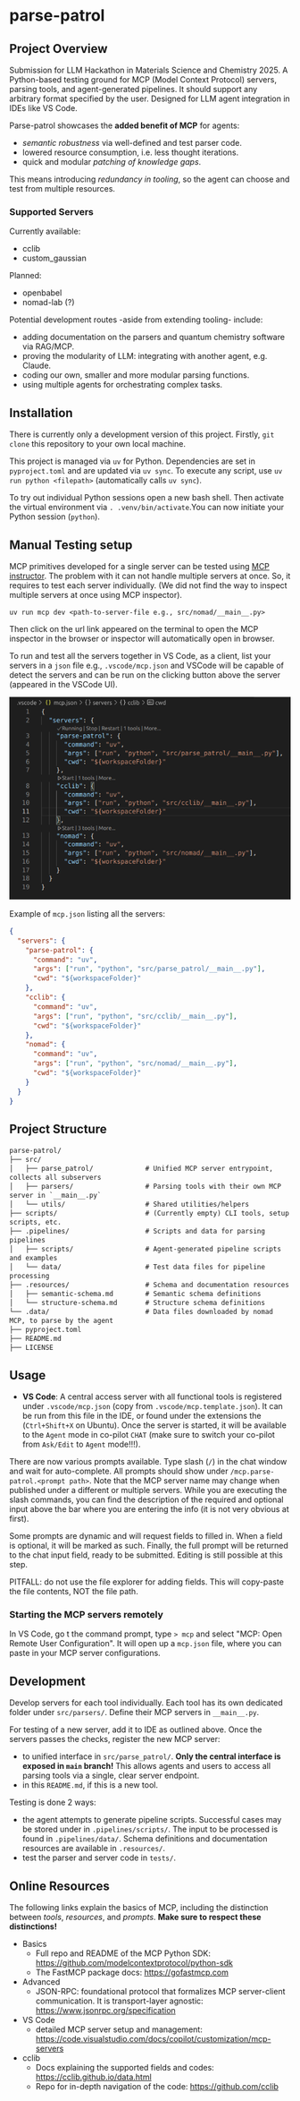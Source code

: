 # parse-patrol

## Project Overview

Submission for LLM Hackathon in Materials Science and Chemistry 2025.
A Python-based testing ground for MCP (Model Context Protocol) servers, parsing tools, and agent-generated pipelines. It should support any arbitrary format specified by the user. Designed for LLM agent integration in IDEs like VS Code.

Parse-patrol showcases the **added benefit of MCP** for agents:

- _semantic robustness_ via well-defined and test parser code.
- lowered resource consumption, i.e. less thought iterations.
- quick and modular _patching of knowledge gaps_.

This means introducing _redundancy in tooling_, so the agent can choose and test from multiple resources.

### Supported Servers

Currently available:

- cclib
- custom_gaussian

Planned:

- openbabel
- nomad-lab (?)

Potential development routes -aside from extending tooling- include:

- adding documentation on the parsers and quantum chemistry software via RAG/MCP.
- proving the modularity of LLM: integrating with another agent, e.g. Claude.
- coding our own, smaller and more modular parsing functions.
- using multiple agents for orchestrating complex tasks.

## Installation

There is currently only a development version of this project.
Firstly, `git clone` this repository to your own local machine.

This project is managed via `uv` for Python.
Dependencies are set in `pyproject.toml` and are updated via `uv sync`.
To execute any script, use `uv run python <filepath>` (automatically calls `uv sync`).

To try out individual Python sessions open a new bash shell.
Then activate the virtual environment via `. .venv/bin/activate`.You can now initiate your Python session (`python`).

## Manual Testing setup
MCP primitives developed for a single server can be tested using [MCP instructor](https://github.com/modelcontextprotocol/inspector). The problem with it can not handle multiple servers at once. So, it requires to test each server individually. (We did not find the way to inspect multiple servers at once using MCP inspector).
```
uv run mcp dev <path-to-server-file e.g., src/nomad/__main__.py>
```
Then click on the url link appeared on the terminal to open the MCP inspector in the browser or inspector will automatically open in browser.

To run and test all the servers together in VS Code, as a client, list your servers in a `json` file e.g., `.vscode/mcp.json` and VSCode will be capable of detect the servers and can be run on the clicking button above the server (appeared in the VSCode UI).

![mcp.json](assets/images/mcp_json.png)

Example of `mcp.json` listing all the servers:
```Json
{
  "servers": {
    "parse-patrol": {
      "command": "uv",
      "args": ["run", "python", "src/parse_patrol/__main__.py"],
      "cwd": "${workspaceFolder}"
    },
    "cclib": {
      "command": "uv",
      "args": ["run", "python", "src/cclib/__main__.py"],
      "cwd": "${workspaceFolder}"
    },
    "nomad": {
      "command": "uv",
      "args": ["run", "python", "src/nomad/__main__.py"],
      "cwd": "${workspaceFolder}"
    }
  }
}
```

## Project Structure

```
parse-patrol/
├── src/
│   ├── parse_patrol/             # Unified MCP server entrypoint, collects all subservers
│   ├── parsers/                  # Parsing tools with their own MCP server in `__main__.py`
│   └── utils/                    # Shared utilities/helpers
├── scripts/                      # (Currently empty) CLI tools, setup scripts, etc.
├── .pipelines/                   # Scripts and data for parsing pipelines
│   ├── scripts/                  # Agent-generated pipeline scripts and examples
│   └── data/                     # Test data files for pipeline processing
├── .resources/                   # Schema and documentation resources
│   ├── semantic-schema.md        # Semantic schema definitions
│   └── structure-schema.md       # Structure schema definitions
└── .data/                        # Data files downloaded by nomad MCP, to parse by the agent
├── pyproject.toml
├── README.md
├── LICENSE
```

## Usage

- **VS Code**: A central access server with all functional tools is registered under `.vscode/mcp.json` (copy from `.vscode/mcp.template.json`). It can be run from this file in the IDE, or found under the extensions the (`Ctrl+Shift+X` on Ubuntu). Once the server is started, it will be available to the `Agent` mode in co-pilot `CHAT` (make sure to switch your co-pilot from `Ask/Edit` to `Agent` mode!!!).

There are now various prompts available. Type slash (`/`) in the chat window and wait for auto-complete.
All prompts should show under `/mcp.parse-patrol.<prompt path>`. Note that the MCP server name may change when published under a different or multiple servers. While you are executing the slash commands, you can find the description of the required and optional input above the bar where you are entering the info (it is not very obvious at first).

Some prompts are dynamic and will request fields to filled in. When a field is optional, it will be marked as such. Finally, the full prompt will be returned to the chat input field, ready to be submitted.
Editing is still possible at this step.

PITFALL: do not use the file explorer for adding fields. This will copy-paste the file contents, NOT the file path.

### Starting the MCP servers remotely

In VS Code, go t the command prompt, type `> mcp` and select "MCP: Open Remote User Configuration". It will open up a `mcp.json` file, where you can paste in your MCP server configurations.

## Development

Develop servers for each tool individually. Each tool has its own dedicated folder under `src/parsers/`. Define their MCP servers in `__main__.py`.

For testing of a new server, add it to IDE as outlined above.
Once the servers passes the checks, register the new MCP server:

- to unified interface in `src/parse_patrol/`. **Only the central interface is exposed in `main` branch!** This allows agents and users to access all parsing tools via a single, clear server endpoint.
- in this `README.md`, if this is a new tool.

Testing is done 2 ways:

- the agent attempts to generate pipeline scripts. Successful cases may be stored under in `.pipelines/scripts/`. The input to be processed is found in `.pipelines/data/`. Schema definitions and documentation resources are available in `.resources/`.
- test the parser and server code in `tests/`.

## Online Resources

The following links explain the basics of MCP, including the distinction between _tools_, _resources_, and _prompts_. **Make sure to respect these distinctions!**

- Basics
  - Full repo and README of the MCP Python SDK: https://github.com/modelcontextprotocol/python-sdk
  - The FastMCP package docs: https://gofastmcp.com
- Advanced
  - JSON-RPC: foundational protocol that formalizes MCP server-client communication. It is transport-layer agnostic: https://www.jsonrpc.org/specification
- VS Code
  - detailed MCP server setup and management: https://code.visualstudio.com/docs/copilot/customization/mcp-servers
- cclib
  - Docs explaining the supported fields and codes: https://cclib.github.io/data.html
  - Repo for in-depth navigation of the code: https://github.com/cclib